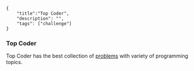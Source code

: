 ```javax-snippet
{
    "title":"Top Coder",
    "description": "",
    "tags": ["challenge"]
}
```
### Top Coder
Top Coder has the best collection of [problems](https://community.topcoder.com/tc?module=ProblemArchive) with variety of programming topics.
